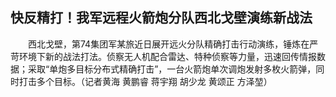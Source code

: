 ## 快反精打！我军远程火箭炮分队西北戈壁演练新战法
　　西北戈壁，第74集团军某旅近日展开远火分队精确打击行动演练，锤炼在严苛环境下新的战法打法。侦察无人机配合雷达、特种侦察等力量，迅速回传情报数据；采取“单炮多目标分布式精确打击”，一台火箭炮单次调炮发射多枚火箭弹，同时打击多个目标。（记者黄海 黄鹏睿 蒋宇翔 胡少龙 黄颂正 方泽堃）

